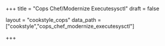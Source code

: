 +++
title = "Cops Chef/Modernize Executesysctl"
draft = false

layout = "cookstyle_cops"
data_path = ["cookstyle","cops_chef_modernize_executesysctl"]

+++

<!-- The content of this page is automatically generated from the
cops_chef_modernize_executesysctl.yml file in github.com/chef/cookstyle/docs-chef-io/data/cookstyle. -->
